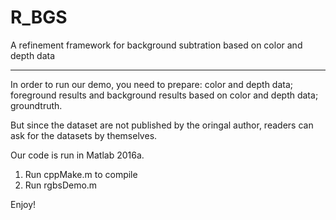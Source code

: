 # R_BGS
A refinement framework for background subtration based on color and depth data

-----------------------------------------------
In order to run our demo, you need to prepare: color and depth data;  foreground results and background results based on color and depth data; groundtruth.

But since the dataset are not published by the oringal author, readers can ask for the datasets by themselves.

Our code is run in Matlab 2016a.
1. Run cppMake.m to compile
2. Run rgbsDemo.m

Enjoy!
